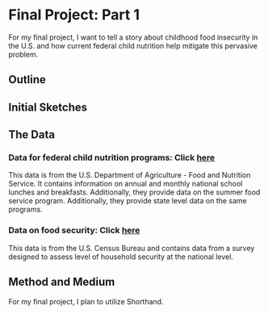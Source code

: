 # Final Project: Part 1
For my final project, I want to tell a story about childhood food insecurity in the U.S. and how current federal child nutrition help mitigate this pervasive problem.

## Outline


## Initial Sketches 

## The Data
  ### Data for federal child nutrition programs: Click [here](https://www.fns.usda.gov/pd/child-nutrition-tables)
  This data is from the U.S. Department of Agriculture - Food and Nutrition Service. It contains information on annual and monthly national school lunches and breakfasts. Additionally, they provide data on the summer food service program. Additionally, they provide state level data on the same programs.
  ### Data on food security: Click [here](https://www.census.gov/data/datasets/time-series/demo/cps/cps-supp_cps-repwgt/cps-food-security.html#cpssupps)
  This data is from the U.S. Census Bureau and contains data from a survey designed to assess level of household security at the national level. 

## Method and Medium
  For my final project, I plan to utilize Shorthand.
